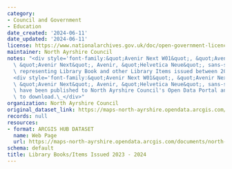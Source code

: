 ```yaml
---
category:
- Council and Government
- Education
date_created: '2024-06-11'
date_updated: '2024-06-11'
license: https://www.nationalarchives.gov.uk/doc/open-government-licence/version/3/
maintainer: North Ayrshire Council
notes: "<div style='font-family:&quot;Avenir Next W01&quot;, &quot;Avenir Next W00&quot;,\
  \ &quot;Avenir Next&quot;, Avenir, &quot;Helvetica Neue&quot;, sans-serif; font-size:16px;'>Statistics\
  \ representing Library Book and other Library Items issued between 2023 and 2024.</div>\n\
  <div style='font-family:&quot;Avenir Next W01&quot;, &quot;Avenir Next W00&quot;,\
  \ &quot;Avenir Next&quot;, Avenir, &quot;Helvetica Neue&quot;, sans-serif; font-size:16px;'>These\
  \ have been published to North Ayrshire Council's Open Data Portal and are available\
  \ to download.\_</div>"
organization: North Ayrshire Council
original_dataset_link: https://maps-north-ayrshire.opendata.arcgis.com/documents/north-ayrshire::library-books-items-issued-2023-2024
records: null
resources:
- format: ARCGIS HUB DATASET
  name: Web Page
  url: https://maps-north-ayrshire.opendata.arcgis.com/documents/north-ayrshire::library-books-items-issued-2023-2024
schema: default
title: Library Books/Items Issued 2023 - 2024
---
```

